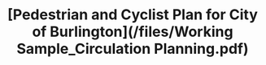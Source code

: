 ---
title: "[Pedestrian and Cyclist Plan for City of Burlington](/files/Working Sample_Circulation Planning.pdf)"
excerpt: "Pedestrian and Cyclist Plan for Burlington, NJ, designed to address highway-induced segregation, improve connectivity, and expand coverage, fostering a safer and more inclusive multimodal transportation network. 2<br/><img src='/images/Transp2_Profile.png' style='width: 800px; height: 300px;'>"
collection: TransportationWork
---